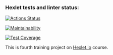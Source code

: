 ### Hexlet tests and linter status:
[![Actions Status](https://github.com/Serggi0/python-project-lvl4/workflows/hexlet-check/badge.svg)](https://github.com/Serggi0/python-project-lvl4/actions)

[![Maintainability](https://api.codeclimate.com/v1/badges/eb529335a9420b998d5a/maintainability)](https://codeclimate.com/github/Serggi0/python-project-lvl4/maintainability)

[![Test Coverage](https://api.codeclimate.com/v1/badges/eb529335a9420b998d5a/test_coverage)](https://codeclimate.com/github/Serggi0/python-project-lvl4/test_coverage)

This is fourth training project on [Hexlet.io](https://ru.hexlet.io) course.